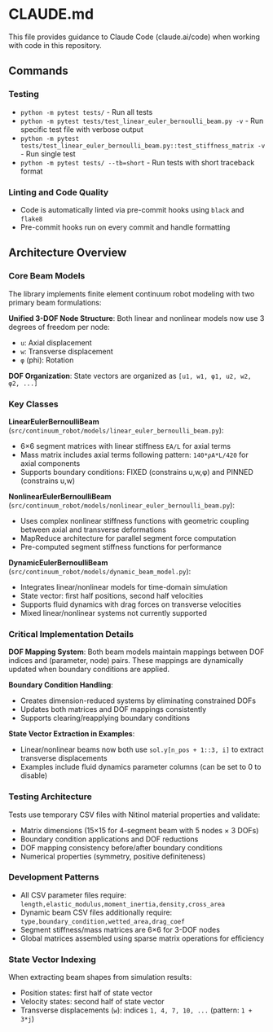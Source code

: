 # CLAUDE.md

This file provides guidance to Claude Code (claude.ai/code) when working with code in this repository.

## Commands

### Testing
- `python -m pytest tests/` - Run all tests
- `python -m pytest tests/test_linear_euler_bernoulli_beam.py -v` - Run specific test file with verbose output
- `python -m pytest tests/test_linear_euler_bernoulli_beam.py::test_stiffness_matrix -v` - Run single test
- `python -m pytest tests/ --tb=short` - Run tests with short traceback format

### Linting and Code Quality
- Code is automatically linted via pre-commit hooks using `black` and `flake8`
- Pre-commit hooks run on every commit and handle formatting

## Architecture Overview

### Core Beam Models
The library implements finite element continuum robot modeling with two primary beam formulations:

**Unified 3-DOF Node Structure**: Both linear and nonlinear models now use 3 degrees of freedom per node:
- `u`: Axial displacement
- `w`: Transverse displacement
- `φ` (phi): Rotation

**DOF Organization**: State vectors are organized as `[u1, w1, φ1, u2, w2, φ2, ...]`

### Key Classes

**LinearEulerBernoulliBeam** (`src/continuum_robot/models/linear_euler_bernoulli_beam.py`):
- 6×6 segment matrices with linear stiffness `EA/L` for axial terms
- Mass matrix includes axial terms following pattern: `140*ρA*L/420` for axial components
- Supports boundary conditions: FIXED (constrains u,w,φ) and PINNED (constrains u,w)

**NonlinearEulerBernoulliBeam** (`src/continuum_robot/models/nonlinear_euler_bernoulli_beam.py`):
- Uses complex nonlinear stiffness functions with geometric coupling between axial and transverse deformations
- MapReduce architecture for parallel segment force computation
- Pre-computed segment stiffness functions for performance

**DynamicEulerBernoulliBeam** (`src/continuum_robot/models/dynamic_beam_model.py`):
- Integrates linear/nonlinear models for time-domain simulation
- State vector: first half positions, second half velocities
- Supports fluid dynamics with drag forces on transverse velocities
- Mixed linear/nonlinear systems not currently supported

### Critical Implementation Details

**DOF Mapping System**: Both beam models maintain mappings between DOF indices and (parameter, node) pairs. These mappings are dynamically updated when boundary conditions are applied.

**Boundary Condition Handling**:
- Creates dimension-reduced systems by eliminating constrained DOFs
- Updates both matrices and DOF mappings consistently
- Supports clearing/reapplying boundary conditions

**State Vector Extraction in Examples**:
- Linear/nonlinear beams now both use `sol.y[n_pos + 1::3, i]` to extract transverse displacements
- Examples include fluid dynamics parameter columns (can be set to 0 to disable)

### Testing Architecture
Tests use temporary CSV files with Nitinol material properties and validate:
- Matrix dimensions (15×15 for 4-segment beam with 5 nodes × 3 DOFs)
- Boundary condition applications and DOF reductions
- DOF mapping consistency before/after boundary conditions
- Numerical properties (symmetry, positive definiteness)

### Development Patterns
- All CSV parameter files require: `length,elastic_modulus,moment_inertia,density,cross_area`
- Dynamic beam CSV files additionally require: `type,boundary_condition,wetted_area,drag_coef`
- Segment stiffness/mass matrices are 6×6 for 3-DOF nodes
- Global matrices assembled using sparse matrix operations for efficiency

### State Vector Indexing
When extracting beam shapes from simulation results:
- Position states: first half of state vector
- Velocity states: second half of state vector
- Transverse displacements (`w`): indices `1, 4, 7, 10, ...` (pattern: `1 + 3*j`)

